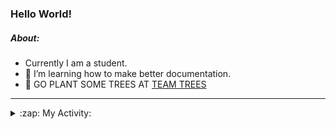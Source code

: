 ### Hello World!

##### About:
- Currently I am a student.
- 🌱 I’m learning how to make better documentation.
- 🌱 GO PLANT SOME TREES AT [TEAM TREES](https://teamtrees.org/)

---
<details>
  <summary>:zap: My Activity:</summary>
  
<!--START_SECTION:waka-->
![Code Time](http://img.shields.io/badge/Code%20Time-1%2C090%20hrs%2055%20mins-blue)

**I'm a Night 🦉** 

```text
🌞 Morning                1335 commits        ██░░░░░░░░░░░░░░░░░░░░░░░   09.32 % 
🌆 Daytime                4884 commits        █████████░░░░░░░░░░░░░░░░   34.08 % 
🌃 Evening                4178 commits        ███████░░░░░░░░░░░░░░░░░░   29.15 % 
🌙 Night                  3934 commits        ███████░░░░░░░░░░░░░░░░░░   27.45 % 
```
📅 **I'm Most Productive on Wednesday** 

```text
Monday                   2188 commits        ████░░░░░░░░░░░░░░░░░░░░░   15.27 % 
Tuesday                  1750 commits        ███░░░░░░░░░░░░░░░░░░░░░░   12.21 % 
Wednesday                3294 commits        ██████░░░░░░░░░░░░░░░░░░░   22.99 % 
Thursday                 1831 commits        ███░░░░░░░░░░░░░░░░░░░░░░   12.78 % 
Friday                   1422 commits        ██░░░░░░░░░░░░░░░░░░░░░░░   09.92 % 
Saturday                 1323 commits        ██░░░░░░░░░░░░░░░░░░░░░░░   09.23 % 
Sunday                   2523 commits        ████░░░░░░░░░░░░░░░░░░░░░   17.61 % 
```


📊 **This Week I Spent My Time On** 

```text
🔥 Editors: 
VS Code                  7 hrs 13 mins       █████████████████████████   100.00 % 

🐱‍💻 Projects: 
CSF22                    4 hrs 2 mins        ██████████████░░░░░░░░░░░   55.92 % 
quizeco                  1 hr 45 mins        ██████░░░░░░░░░░░░░░░░░░░   24.30 % 
technocean-frontend      1 hr 11 mins        ████░░░░░░░░░░░░░░░░░░░░░   16.46 % 
praise                   12 mins             █░░░░░░░░░░░░░░░░░░░░░░░░   03.00 % 
gdsc-next-weather-app    0 secs              ░░░░░░░░░░░░░░░░░░░░░░░░░   00.22 % 
```


 Last Updated on 07/04/2023 09:08:12 UTC
<!--END_SECTION:waka-->
</details>
